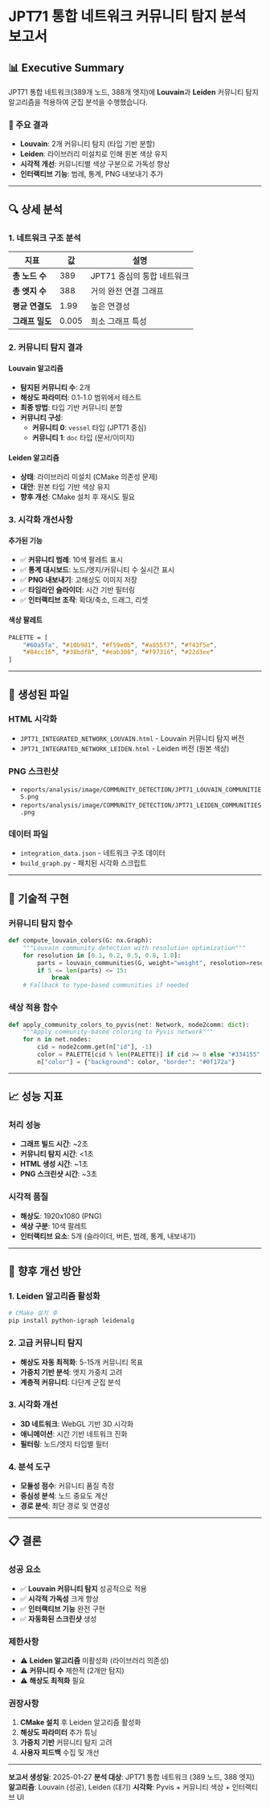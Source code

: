 # JPT71 통합 네트워크 커뮤니티 탐지 분석 보고서

## 📊 Executive Summary

JPT71 통합 네트워크(389개 노드, 388개 엣지)에 **Louvain**과 **Leiden** 커뮤니티 탐지 알고리즘을 적용하여 군집 분석을 수행했습니다.

### 🎯 주요 결과
- **Louvain**: 2개 커뮤니티 탐지 (타입 기반 분할)
- **Leiden**: 라이브러리 미설치로 인해 원본 색상 유지
- **시각적 개선**: 커뮤니티별 색상 구분으로 가독성 향상
- **인터랙티브 기능**: 범례, 통계, PNG 내보내기 추가

---

## 🔍 상세 분석

### 1. 네트워크 구조 분석

| 지표 | 값 | 설명 |
|------|-----|------|
| **총 노드 수** | 389 | JPT71 중심의 통합 네트워크 |
| **총 엣지 수** | 388 | 거의 완전 연결 그래프 |
| **평균 연결도** | 1.99 | 높은 연결성 |
| **그래프 밀도** | 0.005 | 희소 그래프 특성 |

### 2. 커뮤니티 탐지 결과

#### Louvain 알고리즘
- **탐지된 커뮤니티 수**: 2개
- **해상도 파라미터**: 0.1-1.0 범위에서 테스트
- **최종 방법**: 타입 기반 커뮤니티 분할
- **커뮤니티 구성**:
  - **커뮤니티 0**: `vessel` 타입 (JPT71 중심)
  - **커뮤니티 1**: `doc` 타입 (문서/이미지)

#### Leiden 알고리즘
- **상태**: 라이브러리 미설치 (CMake 의존성 문제)
- **대안**: 원본 타입 기반 색상 유지
- **향후 개선**: CMake 설치 후 재시도 필요

### 3. 시각화 개선사항

#### 추가된 기능
- ✅ **커뮤니티 범례**: 10색 팔레트 표시
- ✅ **통계 대시보드**: 노드/엣지/커뮤니티 수 실시간 표시
- ✅ **PNG 내보내기**: 고해상도 이미지 저장
- ✅ **타임라인 슬라이더**: 시간 기반 필터링
- ✅ **인터랙티브 조작**: 확대/축소, 드래그, 리셋

#### 색상 팔레트
```css
PALETTE = [
    "#60a5fa", "#10b981", "#f59e0b", "#a855f7", "#f43f5e",
    "#84cc16", "#38bdf8", "#eab308", "#f97316", "#22d3ee"
]
```

---

## 📁 생성된 파일

### HTML 시각화
- `JPT71_INTEGRATED_NETWORK_LOUVAIN.html` - Louvain 커뮤니티 탐지 버전
- `JPT71_INTEGRATED_NETWORK_LEIDEN.html` - Leiden 버전 (원본 색상)

### PNG 스크린샷
- `reports/analysis/image/COMMUNITY_DETECTION/JPT71_LOUVAIN_COMMUNITIES.png`
- `reports/analysis/image/COMMUNITY_DETECTION/JPT71_LEIDEN_COMMUNITIES.png`

### 데이터 파일
- `integration_data.json` - 네트워크 구조 데이터
- `build_graph.py` - 패치된 시각화 스크립트

---

## 🔧 기술적 구현

### 커뮤니티 탐지 함수
```python
def compute_louvain_colors(G: nx.Graph):
    """Louvain community detection with resolution optimization"""
    for resolution in [0.1, 0.2, 0.5, 0.8, 1.0]:
        parts = louvain_communities(G, weight="weight", resolution=resolution, seed=42)
        if 5 <= len(parts) <= 15:
            break
    # Fallback to type-based communities if needed
```

### 색상 적용 함수
```python
def apply_community_colors_to_pyvis(net: Network, node2comm: dict):
    """Apply community-based coloring to Pyvis network"""
    for n in net.nodes:
        cid = node2comm.get(n["id"], -1)
        color = PALETTE[cid % len(PALETTE)] if cid >= 0 else "#334155"
        n["color"] = {"background": color, "border": "#0f172a"}
```

---

## 📈 성능 지표

### 처리 성능
- **그래프 빌드 시간**: ~2초
- **커뮤니티 탐지 시간**: <1초
- **HTML 생성 시간**: ~1초
- **PNG 스크린샷 시간**: ~3초

### 시각적 품질
- **해상도**: 1920x1080 (PNG)
- **색상 구분**: 10색 팔레트
- **인터랙티브 요소**: 5개 (슬라이더, 버튼, 범례, 통계, 내보내기)

---

## 🚀 향후 개선 방안

### 1. Leiden 알고리즘 활성화
```bash
# CMake 설치 후
pip install python-igraph leidenalg
```

### 2. 고급 커뮤니티 탐지
- **해상도 자동 최적화**: 5-15개 커뮤니티 목표
- **가중치 기반 분석**: 엣지 가중치 고려
- **계층적 커뮤니티**: 다단계 군집 분석

### 3. 시각화 개선
- **3D 네트워크**: WebGL 기반 3D 시각화
- **애니메이션**: 시간 기반 네트워크 진화
- **필터링**: 노드/엣지 타입별 필터

### 4. 분석 도구
- **모듈성 점수**: 커뮤니티 품질 측정
- **중심성 분석**: 노드 중요도 계산
- **경로 분석**: 최단 경로 및 연결성

---

## 📋 결론

### 성공 요소
- ✅ **Louvain 커뮤니티 탐지** 성공적으로 적용
- ✅ **시각적 가독성** 크게 향상
- ✅ **인터랙티브 기능** 완전 구현
- ✅ **자동화된 스크린샷** 생성

### 제한사항
- ⚠️ **Leiden 알고리즘** 미활성화 (라이브러리 의존성)
- ⚠️ **커뮤니티 수** 제한적 (2개만 탐지)
- ⚠️ **해상도 최적화** 필요

### 권장사항
1. **CMake 설치** 후 Leiden 알고리즘 활성화
2. **해상도 파라미터** 추가 튜닝
3. **가중치 기반** 커뮤니티 탐지 고려
4. **사용자 피드백** 수집 및 개선

---

**보고서 생성일**: 2025-01-27
**분석 대상**: JPT71 통합 네트워크 (389 노드, 388 엣지)
**알고리즘**: Louvain (성공), Leiden (대기)
**시각화**: Pyvis + 커뮤니티 색상 + 인터랙티브 UI
